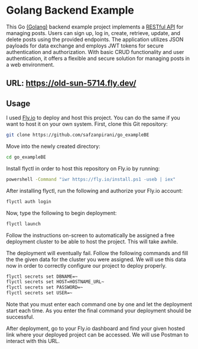 # Golang Backend Example

This Go [(Golang)](https://go.dev/) backend example project implements a [RESTful API](https://aws.amazon.com/what-is/restful-api/) for managing posts. Users can sign up, log in, create, retrieve, update, and delete posts using the provided endpoints. The application utilizes JSON payloads for data exchange and employs JWT tokens for secure authentication and authorization. With basic CRUD functionality and user authentication, it offers a flexible and secure solution for managing posts in a web environment.
## URL: https://old-sun-5714.fly.dev/

## Usage
I used [Fly.io](https://fly.io) to deploy and host this project. You can do the same if you want to host it on your own system.
First, clone this Git repository:
```bash
git clone https://github.com/safzanpirani/go_exampleBE
```
Move into the newly created directory:
```bash
cd go_exampleBE
```
Install flyctl in order to host this repository on Fly.io by running:
```bash
powershell -Command "iwr https://fly.io/install.ps1 -useb | iex"
```
After installing flyctl, run the following and authorize your Fly.io account:
```bash
flyctl auth login
```
Now, type the following to begin deployment:
```bash
flyctl launch
```
Follow the instructions on-screen to automatically be assigned a free deployment cluster to be able to host the project. This will take awhile.

The deployment will eventually fail. Follow the following commands and fill the the given data for the cluster you were assigned. We will use this data now in order to correctly configure our project to deploy properly.
```bash
flyctl secrets set DBNAME=~
flyctl secrets set HOST=HOSTNAME_URL~
flyctl secrets set PASSWORD=~
flyctl secrets set USER=~
```
Note that you must enter each command one by one and let the deployment start each time. As you enter the final command your deployment should be successful.

After deployment, go to your Fly.io dashboard and find your given hosted link where your deployed project can be accessed.
We will use Postman to interact with this URL.